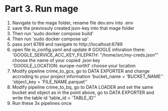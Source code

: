 # Part 3. Run mage
1. Navigate to the mage folder, rename file dev.env into .env  
2. save the previosuly created json-key into that mage folder  
3. Then run 'sudo docker compose build' 
4. Then run 'sudo docker compose up'  
5. pass port 6789 and navigate to http://localhost:6789  
6. open file io_config.yaml and update # GOOGLE inforation there:  
   'GOOGLE_SERVICE_ACC_KEY_FILEPATH: "/home/src/my-creds.json"' choose the name of your copied .json key  
   'GOOGLE_LOCATION: europe-north1' choose your location  
7. Modify pipeline crime_to_gcs, go to DATA EXPORTER and change accroding to your project information
   'bucket_name = 'BUCKET_NAME''
   'object_key = 'FILE_NAME.parquet''
8. Modify pipeline crime_to_bq, go to DATA LOADER and set the same bucket and object as in the point above, go to DATA EXPORTER and write the table id
   'table_id = 'TABLE_ID''
9. Run these 3x pipelines once
